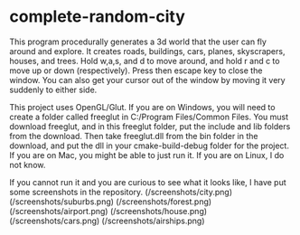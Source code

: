 # complete-random-city
This program procedurally generates a 3d world that the user can
fly around and explore. It creates roads, buildings, cars, 
planes, skyscrapers, houses, and trees. Hold w,a,s, and d to move
around, and hold r and c to move up or down (respectively). Press
then escape key to close the window. You can also get your cursor
out of the window by moving it very suddenly to either side.

This project uses OpenGL/Glut. If you are on Windows, you will
 need to create a folder called freeglut in 
 C:/Program Files/Common Files. You must download freeglut, and
 in this freeglut folder, put the include and lib folders from
 the download. Then take freeglut.dll from the bin folder in
 the download, and put the dll in your cmake-build-debug folder
 for the project. If you are on Mac, you might be able to just 
 run it. If you are on Linux, I do not know.
 
 If you cannot run it and you are curious to see what it looks
 like, I have put some screenshots in the repository.
(/screenshots/city.png)
(/screenshots/suburbs.png)
(/screenshots/forest.png)
(/screenshots/airport.png)
(/screenshots/house.png)
(/screenshots/cars.png)
(/screenshots/airships.png)
